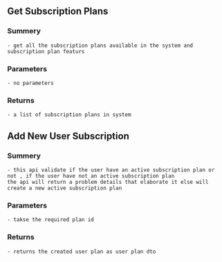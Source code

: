 ﻿## Get Subscription Plans
### Summery 
	- get all the subscription plans available in the system and subscription plan featurs
### Parameters
	- no parameters
### Returns
	- a list of subscription plans in system

## Add New User Subscription
### Summery 
	- this api validate if the user have an active subscription plan or not , if the user have not an active subscription plan
	the api will return a problem details that elaborate it else will create a new active subscription plan

### Parameters
	- takse the required plan id 
### Returns
	- returns the created user plan as user plan dto